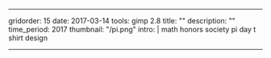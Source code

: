---

gridorder: 15
date: 2017-03-14
tools: gimp 2.8
title: ""
description: ""
time_period: 2017
thumbnail: "/pi.png"
intro: |
 math honors society pi day t shirt design



---